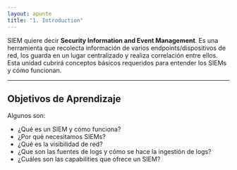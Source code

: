 ```yaml
---
layout: apunte
title: "1. Introduction"
---
```


SIEM quiere decir **Security Information and Event Management**. Es una herramienta que recolecta información de varios endpoints/dispositivos de red, los guarda en un lugar centralizado y realiza correlación entre ellos. Esta unidad cubrirá conceptos básicos requeridos para entender los SIEMs y cómo funcionan.

----------------------
<h2>Objetivos de Aprendizaje</h2>
Algunos son:

- ¿Qué es un SIEM y cómo funciona?
- ¿Por qué necesitamos SIEMs?
- ¿Qué es la visibilidad de red?
- ¿Que son las fuentes de logs y cómo se hace la ingestión de logs?
- ¿Cuáles son las capabilities que ofrece un SIEM?
